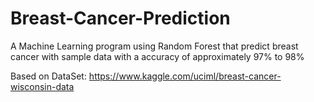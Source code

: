 # Breast-Cancer-Prediction
A Machine Learning program using Random Forest that predict breast cancer with sample data with a accuracy of approximately 97% to 98%

Based on DataSet: https://www.kaggle.com/uciml/breast-cancer-wisconsin-data
